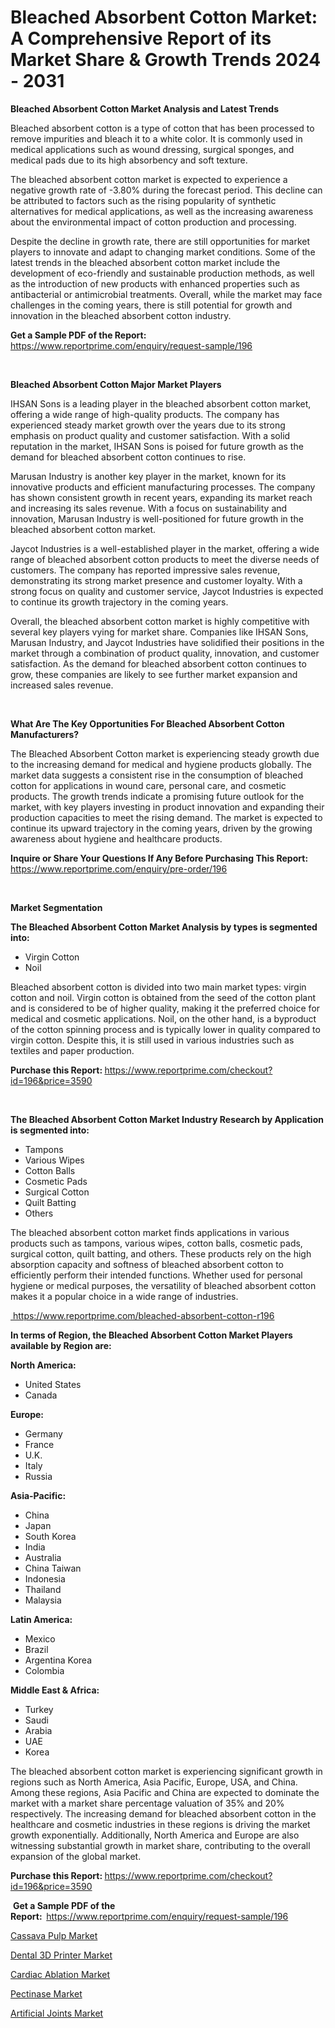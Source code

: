 <p><h1>Bleached Absorbent Cotton Market: A Comprehensive Report of its Market Share & Growth Trends 2024 - 2031</h1></p><p><strong>Bleached Absorbent Cotton Market Analysis and Latest Trends</strong></p>
<p><p>Bleached absorbent cotton is a type of cotton that has been processed to remove impurities and bleach it to a white color. It is commonly used in medical applications such as wound dressing, surgical sponges, and medical pads due to its high absorbency and soft texture.</p><p>The bleached absorbent cotton market is expected to experience a negative growth rate of -3.80% during the forecast period. This decline can be attributed to factors such as the rising popularity of synthetic alternatives for medical applications, as well as the increasing awareness about the environmental impact of cotton production and processing.</p><p>Despite the decline in growth rate, there are still opportunities for market players to innovate and adapt to changing market conditions. Some of the latest trends in the bleached absorbent cotton market include the development of eco-friendly and sustainable production methods, as well as the introduction of new products with enhanced properties such as antibacterial or antimicrobial treatments. Overall, while the market may face challenges in the coming years, there is still potential for growth and innovation in the bleached absorbent cotton industry.</p></p>
<p><strong>Get a Sample PDF of the Report:&nbsp;</strong> <a href="https://www.reportprime.com/enquiry/request-sample/196">https://www.reportprime.com/enquiry/request-sample/196</a></p>
<p>&nbsp;</p>
<p><strong>Bleached Absorbent Cotton Major Market Players</strong></p>
<p><p>IHSAN Sons is a leading player in the bleached absorbent cotton market, offering a wide range of high-quality products. The company has experienced steady market growth over the years due to its strong emphasis on product quality and customer satisfaction. With a solid reputation in the market, IHSAN Sons is poised for future growth as the demand for bleached absorbent cotton continues to rise.</p><p>Marusan Industry is another key player in the market, known for its innovative products and efficient manufacturing processes. The company has shown consistent growth in recent years, expanding its market reach and increasing its sales revenue. With a focus on sustainability and innovation, Marusan Industry is well-positioned for future growth in the bleached absorbent cotton market.</p><p>Jaycot Industries is a well-established player in the market, offering a wide range of bleached absorbent cotton products to meet the diverse needs of customers. The company has reported impressive sales revenue, demonstrating its strong market presence and customer loyalty. With a strong focus on quality and customer service, Jaycot Industries is expected to continue its growth trajectory in the coming years.</p><p>Overall, the bleached absorbent cotton market is highly competitive with several key players vying for market share. Companies like IHSAN Sons, Marusan Industry, and Jaycot Industries have solidified their positions in the market through a combination of product quality, innovation, and customer satisfaction. As the demand for bleached absorbent cotton continues to grow, these companies are likely to see further market expansion and increased sales revenue.</p></p>
<p>&nbsp;</p>
<p><strong>What Are The Key Opportunities For Bleached Absorbent Cotton Manufacturers?</strong></p>
<p><p>The Bleached Absorbent Cotton market is experiencing steady growth due to the increasing demand for medical and hygiene products globally. The market data suggests a consistent rise in the consumption of bleached cotton for applications in wound care, personal care, and cosmetic products. The growth trends indicate a promising future outlook for the market, with key players investing in product innovation and expanding their production capacities to meet the rising demand. The market is expected to continue its upward trajectory in the coming years, driven by the growing awareness about hygiene and healthcare products.</p></p>
<p><strong>Inquire or Share Your Questions If Any Before Purchasing This Report:</strong> <a href="https://www.reportprime.com/enquiry/pre-order/196">https://www.reportprime.com/enquiry/pre-order/196</a></p>
<p>&nbsp;</p>
<p><strong>Market Segmentation</strong></p>
<p><strong>The Bleached Absorbent Cotton Market Analysis by types is segmented into:</strong></p>
<p><ul><li>Virgin Cotton</li><li>Noil</li></ul></p>
<p><p>Bleached absorbent cotton is divided into two main market types: virgin cotton and noil. Virgin cotton is obtained from the seed of the cotton plant and is considered to be of higher quality, making it the preferred choice for medical and cosmetic applications. Noil, on the other hand, is a byproduct of the cotton spinning process and is typically lower in quality compared to virgin cotton. Despite this, it is still used in various industries such as textiles and paper production.</p></p>
<p><strong>Purchase this Report:&nbsp;</strong><a href="https://www.reportprime.com/checkout?id=196&price=3590">https://www.reportprime.com/checkout?id=196&price=3590</a></p>
<p>&nbsp;</p>
<p><strong>The Bleached Absorbent Cotton Market Industry Research by Application is segmented into:</strong></p>
<p><ul><li>Tampons</li><li>Various Wipes</li><li>Cotton Balls</li><li>Cosmetic Pads</li><li>Surgical Cotton</li><li>Quilt Batting</li><li>Others</li></ul></p>
<p><p>The bleached absorbent cotton market finds applications in various products such as tampons, various wipes, cotton balls, cosmetic pads, surgical cotton, quilt batting, and others. These products rely on the high absorption capacity and softness of bleached absorbent cotton to efficiently perform their intended functions. Whether used for personal hygiene or medical purposes, the versatility of bleached absorbent cotton makes it a popular choice in a wide range of industries.</p></p>
<p><a href="https://www.reportprime.com/bleached-absorbent-cotton-r196">&nbsp;https://www.reportprime.com/bleached-absorbent-cotton-r196</a></p>
<p><strong>In terms of Region, the Bleached Absorbent Cotton Market Players available by Region are:</strong></p>
<p>
    <p> <strong> North America: </strong>
        <ul>
            <li>United States</li>
            <li>Canada</li>
        </ul>
        </p> 
    <p> <strong> Europe: </strong>
        <ul>
            <li>Germany</li>
            <li>France</li>
            <li>U.K.</li>
            <li>Italy</li>
            <li>Russia</li>
        </ul>
        </p> 
    <p> <strong> Asia-Pacific: </strong>
        <ul>
            <li>China</li>
            <li>Japan</li>
            <li>South Korea</li>
            <li>India</li>
            <li>Australia</li>
            <li>China Taiwan</li>
            <li>Indonesia</li>
            <li>Thailand</li>
            <li>Malaysia</li>
        </ul>
        </p> 
    <p> <strong> Latin America: </strong>
        <ul>
            <li>Mexico</li>
            <li>Brazil</li>
            <li>Argentina Korea</li>
            <li>Colombia</li>
        </ul>
        </p> 
    <p> <strong> Middle East & Africa: </strong>
        <ul>
            <li>Turkey</li>
            <li>Saudi</li>
            <li>Arabia</li>
            <li>UAE</li>
            <li>Korea</li>
        </ul>
    </p>
    </p>
<p><p>The bleached absorbent cotton market is experiencing significant growth in regions such as North America, Asia Pacific, Europe, USA, and China. Among these regions, Asia Pacific and China are expected to dominate the market with a market share percentage valuation of 35% and 20% respectively. The increasing demand for bleached absorbent cotton in the healthcare and cosmetic industries in these regions is driving the market growth exponentially. Additionally, North America and Europe are also witnessing substantial growth in market share, contributing to the overall expansion of the global market.</p></p>
<p><strong>Purchase this Report: </strong><a href="https://www.reportprime.com/checkout?id=196&price=3590">https://www.reportprime.com/checkout?id=196&price=3590</a></p>
<p>&nbsp;<strong>Get a Sample PDF of the Report:&nbsp;&nbsp;</strong><a href="https://www.reportprime.com/enquiry/request-sample/196">https://www.reportprime.com/enquiry/request-sample/196</a></p>
<p><strong></strong></p>
<p><p><a href="https://github.com/bmorecock/Market-Research-Report-List-4/blob/main/cassava-pulp-market.md">Cassava Pulp Market</a></p><p><a href="https://medium.com/@colin.dunca43545/global-dental-3d-printer-market-by-product-type-by-application-by-region-and-companies-industry-fab4c895d92b">Dental 3D Printer Market</a></p><p><a href="https://medium.com/@sean.peake0978/cardiac-ablation-market-trends-a-detailed-study-of-its-market-segmentation-and-analyzing-the-6c4ad437716b">Cardiac Ablation Market</a></p><p><a href="https://github.com/drzsklfn31/Market-Research-Report-List-1/blob/main/pectinase-market.md">Pectinase Market</a></p><p><a href="https://medium.com/@zandould67856/artificial-joints-market-research-report-market-forecast-and-growth-prospects-with-a-steady-cagr-cb26b4e2761a">Artificial Joints Market</a></p></p>